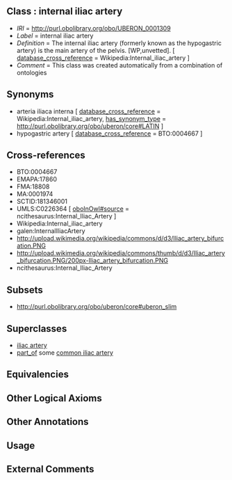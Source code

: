 
## Class : internal iliac artery

 * *IRI* = http://purl.obolibrary.org/obo/UBERON_0001309
 * *Label* = internal iliac artery
 * *Definition* = The internal iliac artery (formerly known as the hypogastric artery) is the main artery of the pelvis. [WP,unvetted]. [ [database_cross_reference](../../ef/oboInOwl#hasDbXref.md) = Wikipedia:Internal_iliac_artery ]
 * *Comment* = This class was created automatically from a combination of ontologies

## Synonyms

 * arteria iliaca interna [ [database_cross_reference](../../ef/oboInOwl#hasDbXref.md) = Wikipedia:Internal_iliac_artery, [has_synonym_type](../../pe/oboInOwl#hasSynonymType.md) = http://purl.obolibrary.org/obo/uberon/core#LATIN ]
 * hypogastric artery [ [database_cross_reference](../../ef/oboInOwl#hasDbXref.md) = BTO:0004667 ]

## Cross-references

 * BTO:0004667
 * EMAPA:17860
 * FMA:18808
 * MA:0001974
 * SCTID:181346001
 * UMLS:C0226364 [ [oboInOwl#source](../../ce/oboInOwl#source.md) = ncithesaurus:Internal_Iliac_Artery ]
 * Wikipedia:Internal_iliac_artery
 * galen:InternalIliacArtery
 * http://upload.wikimedia.org/wikipedia/commons/d/d3/Iliac_artery_bifurcation.PNG
 * http://upload.wikimedia.org/wikipedia/commons/thumb/d/d3/Iliac_artery_bifurcation.PNG/200px-Iliac_artery_bifurcation.PNG
 * ncithesaurus:Internal_Iliac_Artery

## Subsets

 * http://purl.obolibrary.org/obo/uberon/core#uberon_slim

## Superclasses

 * [iliac artery](../../UBERON/09/UBERON_0005609.md)
 * [part_of](../../BFO/50/BFO_0000050.md) some [common iliac artery](../../UBERON/91/UBERON_0001191.md)

## Equivalencies


## Other Logical Axioms


## Other Annotations


## Usage


## External Comments

